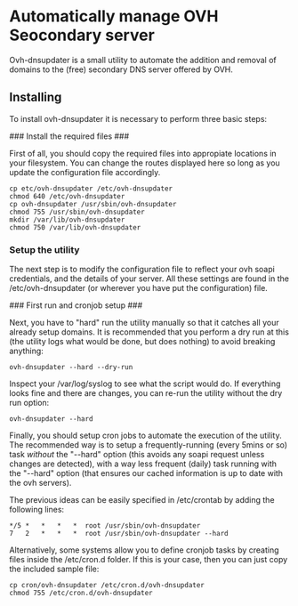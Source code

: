 # Automatically manage OVH Seocondary server #

Ovh-dnsupdater is a small utility to automate the addition and removal of domains to the (free) secondary DNS server offered by OVH.

## Installing ##

To install ovh-dnsupdater it is necessary to perform three basic steps:

### Install the required files ###

First of all, you should copy the required files into appropiate locations in your filesystem. You can change the routes displayed here so long as you update the configuration file accordingly.

	cp etc/ovh-dnsupdater /etc/ovh-dnsupdater
	chmod 640 /etc/ovh-dnsupdater
	cp ovh-dnsupdater /usr/sbin/ovh-dnsupdater
	chmod 755 /usr/sbin/ovh-dnsupdater
	mkdir /var/lib/ovh-dnsupdater
	chmod 750 /var/lib/ovh-dnsupdater

### Setup the utility ###

The next step is to modify the configuration file to reflect your ovh soapi credentials, and the details of your server. All these settings are found in the /etc/ovh-dnsupdater (or wherever you have put the configuration) file.

### First run and cronjob setup ###

Next, you have to "hard" run the utility manually so that it catches all your already setup domains. It is recommended that you perform a dry run at this (the utility logs what would be done, but does nothing) to avoid breaking anything:

	ovh-dnsupdater --hard --dry-run

Inspect your /var/log/syslog to see what the script would do. If everything looks fine and there are changes, you can re-run the utility without the dry run option:

	ovh-dnsupdater --hard

Finally, you should setup cron jobs to automate the execution of the utility. The recommended way is to setup a frequently-running (every 5mins or so) task *without* the "--hard" option (this avoids any soapi request unless changes are detected), with a way less frequent (daily) task running with the "--hard" option (that ensures our cached information is up to date with the ovh servers).

The previous ideas can be easily specified in /etc/crontab by adding the following lines:

	*/5	*	*	*	*  root /usr/sbin/ovh-dnsupdater
	7	2	*	*	*  root /usr/sbin/ovh-dnsupdater --hard

Alternatively, some systems allow you to define cronjob tasks by creating files inside the /etc/cron.d folder. If this is your case, then you can just copy the included sample file:

	cp cron/ovh-dnsupdater /etc/cron.d/ovh-dnsupdater
	chmod 755 /etc/cron.d/ovh-dnsupdater

